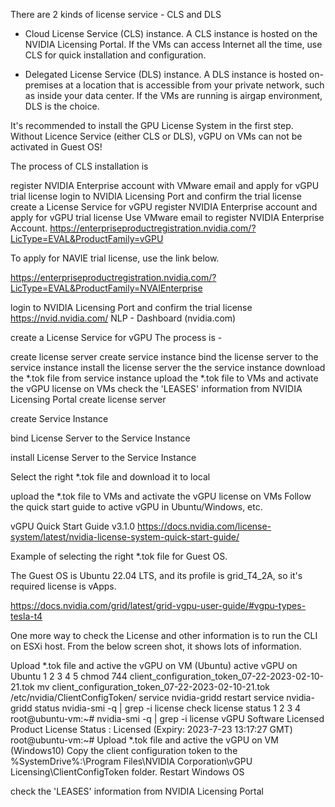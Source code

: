 
There are 2 kinds of license service - CLS and DLS
* Cloud License Service (CLS) instance. 
A CLS instance is hosted on the NVIDIA Licensing Portal. If the VMs can access Internet all the time, use CLS for quick installation and configuration.

* Delegated License Service (DLS) instance. 
A DLS instance is hosted on-premises at a location that is accessible from your private network, such as inside your data center. If the VMs are running is airgap environment, DLS is the choice.

It's recommended to install the GPU License System in the first step. Without Licence Service (either CLS or DLS), vGPU on VMs can not be activated in Guest OS!

The process of CLS installation is

register NVIDIA Enterprise account with VMware email and apply for vGPU trial license
login to NVIDIA Licensing Port and confirm the trial license
create a License Service for vGPU
register NVIDIA Enterprise account and apply for vGPU trial license
Use VMware email to register NVIDIA Enterprise Account.
https://enterpriseproductregistration.nvidia.com/?LicType=EVAL&ProductFamily=vGPU

To apply for NAVIE trial license, use the link below.

https://enterpriseproductregistration.nvidia.com/?LicType=EVAL&ProductFamily=NVAIEnterprise

login to NVIDIA Licensing Port and confirm the trial license
https://nvid.nvidia.com/
NLP - Dashboard (nvidia.com)

create a License Service for vGPU
The process is -

create license server
create service instance
bind the license server to the service instance
install the license server the the service instance
download the *.tok file from service instance
upload the *.tok file to VMs and activate the vGPU license on VMs
check the 'LEASES' information from NVIDIA Licensing Portal
create license server
   

create Service Instance
 
bind License Server to the Service Instance
 
install License Server to the Service Instance
  
Select the right *.tok file and download it to local

 
upload the *.tok file to VMs and activate the vGPU license on VMs
Follow the quick start guide to active vGPU in Ubuntu/Windows, etc.

vGPU Quick Start Guide v3.1.0
https://docs.nvidia.com/license-system/latest/nvidia-license-system-quick-start-guide/

Example of selecting the right *.tok file for Guest OS.

The Guest OS is Ubuntu 22.04 LTS, and its profile is grid_T4_2A, so it's required license is vApps.


https://docs.nvidia.com/grid/latest/grid-vgpu-user-guide/#vgpu-types-tesla-t4



One more way to check the License and other information is to run the CLI on ESXi host. From the below screen shot, it shows lots of information.


Upload *.tok file and active the vGPU on VM (Ubuntu)
active vGPU on Ubuntu
1
2
3
4
5
chmod 744 client_configuration_token_07-22-2023-02-10-21.tok
mv client_configuration_token_07-22-2023-02-10-21.tok /etc/nvidia/ClientConfigToken/
service nvidia-gridd restart
service nvidia-gridd status
nvidia-smi -q | grep -i license
check license status
1
2
3
4
root@ubuntu-vm:~# nvidia-smi -q | grep -i license
    vGPU Software Licensed Product
        License Status                    : Licensed (Expiry: 2023-7-23 13:17:27 GMT)
root@ubuntu-vm:~#
Upload *.tok file and active the vGPU on VM (Windows10)
Copy the client configuration token to the %SystemDrive%:\Program Files\NVIDIA Corporation\vGPU Licensing\ClientConfigToken folder.
Restart Windows OS

check the 'LEASES' information from NVIDIA Licensing Portal
